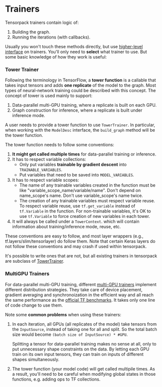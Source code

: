 
# Trainers

Tensorpack trainers contain logic of:

1. Building the graph.
2. Running the iterations (with callbacks).

Usually you won't touch these methods directly, but use
[higher-level interface](training-interface.html) on trainers.
You'll only need to __select__ what trainer to use.
But some basic knowledge of how they work is useful:

### Tower Trainer

Following the terminology in TensorFlow,
a __tower function__ is a callable that takes input tensors and adds __one replicate__ of the model to the graph.
Most types of neural-network training could be described with this concept.
The concept of tower is used mainly to support:

1. Data-parallel multi-GPU training, where a replicate is built on each GPU.
2. Graph construction for inference, where a replicate is built under inference mode.

A user needs to provide a tower function to use `TowerTrainer`.
In particular, when working with the `ModelDesc` interface, the `build_graph` method will be the tower function.

The tower function needs to follow some conventions:

1. __It might get called multiple times__ for data-parallel training or inference.
2. It has to respect variable collections:
   * Only put variables __trainable by gradient descent__ into `TRAINABLE_VARIABLES`.
   * Put variables that need to be saved into `MODEL_VARIABLES`.
3. It has to respect variable scopes:
   * The name of any trainable variables created in the function must be like "variable_scope_name/variable/name".
     Don't depend on name_scope's name. Don't use variable_scope's name twice.
   * The creation of any trainable variables must respect variable reuse.
     To respect variable reuse, use `tf.get_variable` instead of
	 `tf.Variable` in the function.
     For non-trainable variables, it's OK to use `tf.Variable` to force creation of new variables in each tower.
4. It will always be called under a `TowerContext`.
	which will contain information about training/inference mode, reuse, etc.
     
These conventions are easy to follow, and most layer wrappers (e.g.,
tf.layers/slim/tensorlayer) do follow them. Note that certain Keras layers do not
follow these conventions and may crash if used within tensorpack.

It's possible to write ones that are not, but all existing trainers in
tensorpack are subclass of [TowerTrainer](../modules/train.html#tensorpack.train.TowerTrainer).

### MultiGPU Trainers

For data-parallel multi-GPU training, different [multi-GPU trainers](../modules/train.html)
implement different distribution strategies.
They take care of device placement, gradient averaging and synchronoization
in the efficient way and all reach the same performance as the
[official TF benchmarks](https://www.tensorflow.org/performance/benchmarks).
It takes only one line of code change to use them.

Note some __common problems__ when using these trainers:

1. In each iteration, all GPUs (all replicates of the model) take tensors from the `InputSource`,
	instead of taking one for all and split.
	So the total batch size would become ``(batch size of InputSource) * #GPU``.

	Splitting a tensor for data-parallel training makes no sense at all, only to put unnecessary shape constraints on the data.
	By letting each GPU train on its own input tensors, they can train on inputs of different shapes simultaneously.

2. The tower function (your model code) will get called multipile times.
	As a result, you'll need to be careful when modifying global states in those functions, e.g. adding ops to TF collections.
